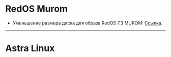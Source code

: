 # RedOS Murom
- Уменьшение размера диска для образа RedOS 7.3 MUROM: [Ссылка](https://github.com/grigorievap/Linux/tree/main/Templates%20OS/RedOS ).

---
# Astra Linux 
